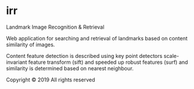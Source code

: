 # irr

Landmark Image Recognition & Retrieval

Web application for searching and retrieval of landmarks based on content similarity of images.

Content feature detection is described using key point detectors scale-invariant feature transform (sift) and speeded up robust features (surf) and similarity is determined based on nearest neighbour.

Copyright © 2019 All rights reserved
